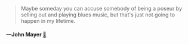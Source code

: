 > Maybe someday you can accuse somebody of being a poseur by selling out and playing blues music, but that's just not going to happen in my lifetime.
  #### —John Mayer [:scroll:](undefined)